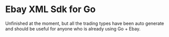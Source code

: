# Ebay XML Sdk for Go

Unfinished at the moment, but all the trading types have been auto generate and should be useful for anyone who is already using Go + Ebay.
